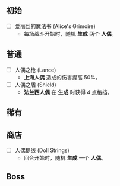
## 初始

- [ ] 爱丽丝的魔法书 (Alice's Grimoire)
    - 每场战斗开始时，随机 **生成** 两个 **人偶**。

## 普通

- [ ] 人偶之枪 (Lance)
    - **上海人偶** 造成的伤害提高 50%。
- [ ] 人偶之盾 (Shield)
    - **法兰西人偶** 在 **生成** 时获得 4 点格挡。

## 稀有



## 商店

- [ ] 人偶提线 (Doll Strings)
    - 回合开始时，随机 **生成** 一个 **人偶**。

## Boss

